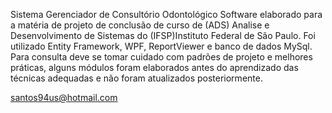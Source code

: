 Sistema Gerenciador de Consultório Odontológico 
Software elaborado para a matéria de projeto de conclusão de curso de (ADS) Analise e Desenvolvimento de Sistemas do 
(IFSP)Instituto Federal de São Paulo.
Foi utilizado Entity Framework, WPF, ReportViewer e banco de dados MySql.
Para consulta deve se tomar cuidado com padrões de projeto e melhores práticas, alguns módulos foram elaborados antes 
do aprendizado das técnicas adequadas e não foram atualizados posteriormente.


santos94us@hotmail.com

